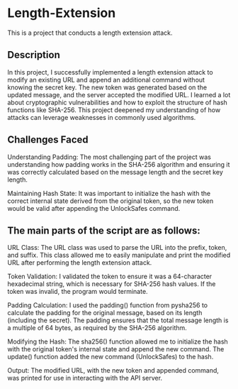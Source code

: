 # Length-Extension
This is a project that conducts a length extension attack.

Description
------------
In this project, I successfully implemented a length extension attack to modify an existing URL and append an additional command without knowing the secret key. The new token was generated based on the updated message, and the server accepted the modified URL. I learned a lot about cryptographic vulnerabilities and how to exploit the structure of hash functions like SHA-256. This project deepened my understanding of how attacks can leverage weaknesses in commonly used algorithms.

Challenges Faced
----------------
Understanding Padding: The most challenging part of the project was understanding how padding works in the SHA-256 algorithm and ensuring it was correctly calculated based on the message length and the secret key length.

Maintaining Hash State: It was important to initialize the hash with the correct internal state derived from the original token, so the new token would be valid after appending the UnlockSafes command.

The main parts of the script are as follows:
--------------------------------------------
URL Class:
    The URL class was used to parse the URL into the prefix, token, and suffix. This class allowed me to easily manipulate and print the modified URL after performing the length extension attack.

Token Validation:
    I validated the token to ensure it was a 64-character hexadecimal string, which is necessary for SHA-256 hash values. If the token was invalid, the program would terminate.

Padding Calculation:
    I used the padding() function from pysha256 to calculate the padding for the original message, based on its length (including the secret). The padding ensures that the total message length is a multiple of 64 bytes, as required by the SHA-256 algorithm.

Modifying the Hash:
    The sha256() function allowed me to initialize the hash with the original token's internal state and append the new command. The update() function added the new command (UnlockSafes) to the hash.

Output:
    The modified URL, with the new token and appended command, was printed for use in interacting with the API server.
        

